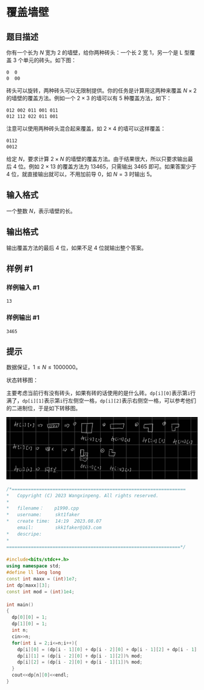 # 覆盖墙壁

## 题目描述

你有一个长为 $N$ 宽为 $2$ 的墙壁，给你两种砖头：一个长 $2$ 宽 $1$，另一个是 L 型覆盖 $3$ 个单元的砖头。如下图：

```
0  0
0  00
```

砖头可以旋转，两种砖头可以无限制提供。你的任务是计算用这两种来覆盖 $N\times 2$ 的墙壁的覆盖方法。例如一个 $2\times3$ 的墙可以有 $5$ 种覆盖方法，如下：
```
012 002 011 001 011  
012 112 022 011 001
```
注意可以使用两种砖头混合起来覆盖，如 $2\times4$ 的墙可以这样覆盖：
```
0112
0012
```
给定 $N$，要求计算 $2\times N$ 的墙壁的覆盖方法。由于结果很大，所以只要求输出最后 $4$ 位。例如 $2\times 13$ 的覆盖方法为 $13465$，只需输出 $3465$ 即可。如果答案少于 $4$ 位，就直接输出就可以，不用加前导 $0$，如 $N=3$ 时输出 $5$。

## 输入格式

一个整数 $N$，表示墙壁的长。

## 输出格式

输出覆盖方法的最后 $4$ 位，如果不足 $4$ 位就输出整个答案。

## 样例 #1

### 样例输入 #1

```
13
```

### 样例输出 #1

```
3465
```

## 提示

数据保证，$1\leq N\leq 1000000$。


状态转移图：

主要考虑当前行有没有砖头，如果有砖的话使用的是什么砖。`dp[i][0]`表示第`i`行满了，`dp[i][1]`表示第`i`行左侧空一格，`dp[i][2]`表示右侧空一格，可以参考他们的二进制位，于是如下转移图。

![image-20230807151532846](img/image-20230807151532846.png)




```cpp
/*================================================================
*   Copyright (C) 2023 Wangxinpeng. All rights reserved.
*   
*   filename：    p1990.cpp
*   username:     skt1faker
*   create time:  14:19  2023.08.07
    email:        skk1faker@163.com
*   descripe:     
*
================================================================*/

#include<bits/stdc++.h>
using namespace std;
#define ll long long
const int maxx = (int)1e7;
int dp[maxx][3];
const int mod = (int)1e4;

int main()
{
  dp[0][0] = 1;
  dp[1][0] = 1;
  int n;
  cin>>n;
  for(int i = 2;i<=n;i++){
    dp[i][0] = (dp[i - 1][0] + dp[i - 2][0] + dp[i - 1][2] + dp[i - 1][1]) % mod;
    dp[i][1] = (dp[i - 2][0] + dp[i - 1][2])% mod;
    dp[i][2] = (dp[i - 2][0] + dp[i - 1][1])% mod;
  }
  cout<<dp[n][0]<<endl;
}
```

